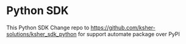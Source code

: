 # Python SDK

This Python SDK Change repo to https://github.com/ksher-solutions/ksher_sdk_python
for support automate package over PyPI
